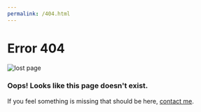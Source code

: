 ```yaml
---
permalink: /404.html
---
```


# Error 404
![lost page](/images/ABC_Mochizuki_Beckert.jpg)
### Oops! Looks like this page doesn't exist.

If you feel something is missing that should be here, <a href="mailto:{{ site.email }}">contact me</a>.



